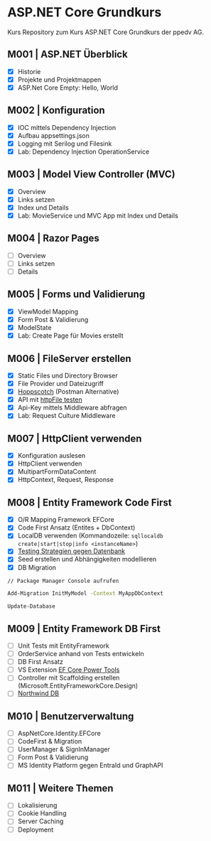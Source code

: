 # ASP.NET Core Grundkurs

Kurs Repository zum Kurs ASP.NET Core Grundkurs der ppedv AG.

## M001 | ASP.NET Überblick

-   [x] Historie
-   [x] Projekte und Projektmappen
-   [x] ASP.Net Core Empty: Hello, World

## M002 | Konfiguration

-   [x] IOC mittels Dependency Injection
-   [x] Aufbau appsettings.json
-   [x] Logging mit Serilog und Filesink
-   [x] Lab: Dependency Injection OperationService

## M003 | Model View Controller (MVC)

-   [x] Overview
-   [x] Links setzen
-   [x] Index und Details
-   [x] Lab: MovieService und MVC App mit Index und Details

## M004 | Razor Pages

-   [ ] Overview
-   [ ] Links setzen
-   [ ] Details

## M005 | Forms und Validierung

-   [x] ViewModel Mapping
-   [x] Form Post & Validierung
-   [x] ModelState
-   [x] Lab: Create Page für Movies erstellt

## M006 | FileServer erstellen

-   [x] Static Files und Directory Browser
-   [x] File Provider und Dateizugriff
-   [x] [Hoppscotch](https://hoppscotch.io/) (Postman Alternative)
-   [x] API mit [httpFile testen](https://learn.microsoft.com/de-de/aspnet/core/test/http-files?view=aspnetcore-8.0)
-   [x] Api-Key mittels Middleware abfragen
-   [x] Lab: Request Culture Middleware

## M007 | HttpClient verwenden

-   [x] Konfiguration auslesen
-   [x] HttpClient verwenden
-   [x] MultipartFormDataContent
-   [x] HttpContext, Request, Response

## M008 | Entity Framework Code First

-   [x] O/R Mapping Framework EFCore
-   [x] Code First Ansatz (Entites + DbContext)
-   [x] LocalDB verwenden (Kommandozeile: `sqllocaldb create|start|stop|info <instanceName>`)
-   [x] [Testing Strategien gegen Datenbank](https://learn.microsoft.com/de-de/ef/core/testing/)
-   [x] Seed erstellen und Abhängigkeiten modellieren
-   [x] DB Migration 

```bash
// Package Manager Console aufrufen

Add-Migration InitMyModel -Context MyAppDbContext

Update-Database

```

## M009 | Entity Framework DB First

-   [ ] Unit Tests mit EntityFramework
-   [ ] OrderService anhand von Tests entwickeln
-   [ ] DB First Ansatz
-   [ ] VS Extension [EF Core Power Tools](https://marketplace.visualstudio.com/items?itemName=ErikEJ.EFCorePowerTools)
-   [ ] Controller mit Scaffolding erstellen (Microsoft.EntityFrameworkCore.Design)
-   [ ] [Northwind DB](https://github.com/microsoft/sql-server-samples/blob/master/samples/databases/northwind-pubs/instnwnd.sql)

## M010 | Benutzerverwaltung

-   [ ] AspNetCore.Identity.EFCore
-   [ ] CodeFirst & Migration
-   [ ] UserManager & SignInManager
-   [ ] Form Post & Validierung
-   [ ] MS Identity Platform gegen EntraId und GraphAPI

## M011 | Weitere Themen

-   [ ] Lokalisierung
-   [ ] Cookie Handling
-   [ ] Server Caching
-   [ ] Deployment 
